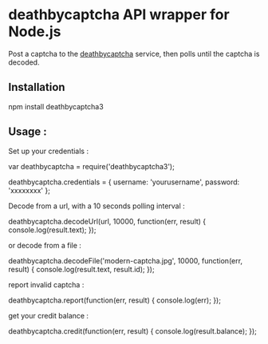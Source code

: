 # deathbycaptcha API wrapper for Node.js

Post a captcha to the [deathbycaptcha](http://www.deathbycaptcha.com/) service, then polls until the captcha is decoded.

## Installation


  npm install deathbycaptcha3


## Usage :


Set up your credentials :

  var deathbycaptcha = require('deathbycaptcha3');
  
  deathbycaptcha.credentials = {
      username: 'yourusername',
      password: 'xxxxxxxx'
  };


Decode from a url, with a 10 seconds polling interval :


  deathbycaptcha.decodeUrl(url, 10000, function(err, result) {
      console.log(result.text);
  });


or decode from a file :


  deathbycaptcha.decodeFile('modern-captcha.jpg', 10000, function(err, result) {
      console.log(result.text, result.id);
  });


report invalid captcha :


  deathbycaptcha.report(function(err, result) {
      console.log(err);
  });  


get your credit balance :


  deathbycaptcha.credit(function(err, result) {
      console.log(result.balance);
  });
